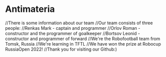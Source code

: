# Antimateria
//There is some information about our team
//Our team consists of three people:
//Renkas Mark - captain and programmer
//Orlov Roman - constructor and the programmer of goalkeeper
//Bortsov Leonid - constructor and programmer of forward
//We're the Robofootball team from Tomsk, Russia
//We're learning in TFTL
//We have won the prize at Robocup RussiaOpen 2022!
//Thank you for visiting our Github:)
